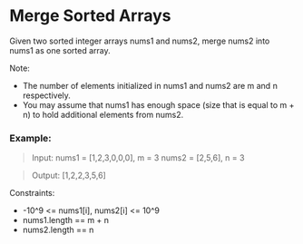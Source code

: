 # Merge Sorted Arrays
Given two sorted integer arrays nums1 and nums2, merge nums2 into nums1 as one sorted array.

Note:

- The number of elements initialized in nums1 and nums2 are m and n respectively.
- You may assume that nums1 has enough space (size that is equal to m + n) to hold additional elements from nums2.
### Example:

> Input:
> nums1 = [1,2,3,0,0,0], m = 3
> nums2 = [2,5,6],       n = 3

> Output: [1,2,2,3,5,6]
 

Constraints:

- -10^9 <= nums1[i], nums2[i] <= 10^9
- nums1.length == m + n
- nums2.length == n